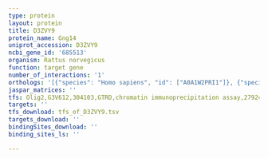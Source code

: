 ```yaml
---
type: protein
layout: protein
title: D3ZVY9
protein_name: Gng14
uniprot_accession: D3ZVY9
ncbi_gene_id: '685513'
organism: Rattus norvegicus
function: target gene
number_of_interactions: '1'
orthologs: '[{"species": "Homo sapiens", "id": ["A0A1W2PRI1"]}, {"species": "Mus musculus", "id": ["<a href=\"/protein/b2rva4\">B2RVA4</a>"]}, {"species": "Caenorhabditis elegans", "id": ["<a href=\"/protein/p54406\">P54406</a>"]}]'
jaspar_matrices: ''
tfs: Olig2,G3V612,304103,GTRD,chromatin immunoprecipitation assay,27924024%5Buid%5D,No
targets: ''
tfs_download: tfs_of_D3ZVY9.tsv
targets_download: ''
bindingSites_download: ''
binding_sites_ls: ''

---
```


